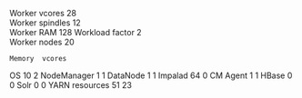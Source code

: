 Worker vcores	28	
Worker spindles	12	
Worker RAM	128	
Workload factor	2	
Worker nodes	20	
		
	Memory	vcores
OS	10	2
NodeManager	1	1
DataNode	1	1
Impalad	64	0
CM Agent	1	1
HBase	0	0
Solr	0	0
YARN resources	51	23
		
